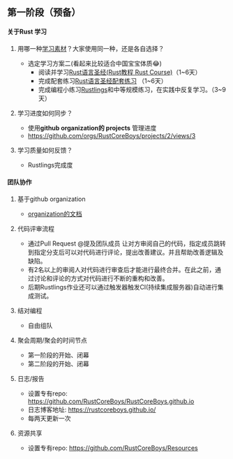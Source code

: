## 第一阶段（预备）
#### 关于Rust 学习
1. 用哪一种[学习素材]( https://github.com/rcore-os/rCore/wiki/study-resource-of-system-programming-in-RUST)？大家使用同一种，还是各自选择？
    - 选定学习方案二(看起来比较适合中国宝宝体质😂)
        - 阅读并学习[Rust语言圣经(Rust教程 Rust Course)](https://course.rs/about-book.html)（1~6天）
        - 完成配套练习[Rust语言圣经配套练习](https://practice.rs/why-exercise.html) （1~6天）
        - 完成编程小练习[Rustlings](https://github.com/rust-lang/rustlings)和中等规模练习，在实践中反复学习。（3~9天）  
2. 学习进度如何同步？
    - 使用**github organization的 projects** 管理进度
    - https://github.com/orgs/RustCoreBoys/projects/2/views/3


3. 学习质量如何反馈？
    - Rustlings完成度
    
#### 团队协作
1. 基于github organization
    - [organization的文档](https://docs.github.com/zh/organizations/collaborating-with-groups-in-organizations/about-organizations)

2. 代码评审流程
    - 通过Pull Request @提及团队成员 让对方审阅自己的代码，指定成员跳转到指定分支后可以对代码进行评论，提出改善建议。并且帮助改善逻辑及缺陷。
    - 有2名以上的审阅人对代码进行审查后才能进行最终合并。在此之前，通过讨论和评论的方式对代码进行不断的重构和改善。
    - 后期Rustlings作业还可以通过触发器触发CI(持续集成服务器)自动进行集成测试。

3. 结对编程
    - 自由组队

4. 聚会周期/聚会的时间节点
    - 第一阶段的开始、闭幕
    - 第二阶段的开始、闭幕
5. 日志/报告
    - 设置专有repo: https://github.com/RustCoreBoys/RustCoreBoys.github.io
    - 日志博客地址: https://rustcoreboys.github.io/                  
    - 每两天更新一次
6. 资源共享
    - 设置专有repo: https://github.com/RustCoreBoys/Resources



